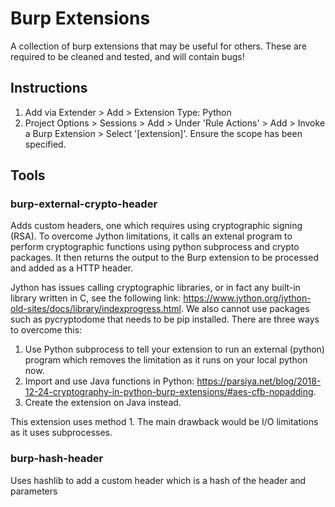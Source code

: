 # Burp Extensions
A collection of burp extensions that may be useful for others. These are required to be cleaned and tested, and will contain bugs!

## Instructions
1. Add via Extender > Add > Extension Type: Python 
2. Project Options > Sessions > Add > Under 'Rule Actions' > Add > Invoke a Burp Extension > Select '[extension]'. Ensure the scope has been specified.

## Tools
### burp-external-crypto-header
Adds custom headers, one which requires using cryptographic signing (RSA). To overcome Jython limitations, it calls an extenal program to perform cryptographic functions using python subprocess and crypto packages. It then returns the output to the Burp extension to be processed and added as a HTTP header.

Jython has issues calling cryptographic libraries, or in fact any built-in library written in C, see the following link: https://www.jython.org/jython-old-sites/docs/library/indexprogress.html. We also cannot use packages such as pycryptodome that needs to be pip installed. There are three ways to overcome this:

1. Use Python subprocess to tell your extension to run an external (python) program which removes the limitation as it runs on your local python now.
2. Import and use Java functions in Python: https://parsiya.net/blog/2018-12-24-cryptography-in-python-burp-extensions/#aes-cfb-nopadding.
3. Create the extension on Java instead.

This extension uses method 1. The main drawback would be I/O limitations as it uses subprocesses.

### burp-hash-header
Uses hashlib to add a custom header which is a hash of the header and parameters
